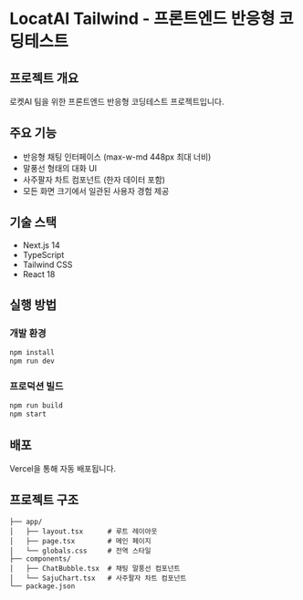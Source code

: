 # LocatAI Tailwind - 프론트엔드 반응형 코딩테스트

## 프로젝트 개요

로켓AI 팀을 위한 프론트엔드 반응형 코딩테스트 프로젝트입니다.

## 주요 기능

- 반응형 채팅 인터페이스 (max-w-md 448px 최대 너비)
- 말풍선 형태의 대화 UI
- 사주팔자 차트 컴포넌트 (한자 데이터 포함)
- 모든 화면 크기에서 일관된 사용자 경험 제공

## 기술 스택

- Next.js 14
- TypeScript
- Tailwind CSS
- React 18

## 실행 방법

### 개발 환경

```bash
npm install
npm run dev
```

### 프로덕션 빌드

```bash
npm run build
npm start
```

## 배포

Vercel을 통해 자동 배포됩니다.

## 프로젝트 구조

```
├── app/
│   ├── layout.tsx      # 루트 레이아웃
│   ├── page.tsx        # 메인 페이지
│   └── globals.css     # 전역 스타일
├── components/
│   ├── ChatBubble.tsx  # 채팅 말풍선 컴포넌트
│   └── SajuChart.tsx   # 사주팔자 차트 컴포넌트
└── package.json
```
